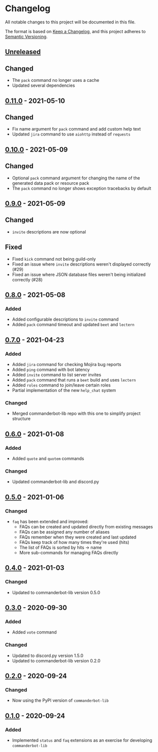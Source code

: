 # Changelog

All notable changes to this project will be documented in this file.

The format is based on [Keep a Changelog](https://keepachangelog.com/en/1.0.0/), and this project adheres to [Semantic Versioning](https://semver.org/spec/v2.0.0.html).

## [Unreleased]

## Changed

- The `pack` command no longer uses a cache
- Updated several dependencies

## [0.11.0] - 2021-05-10

## Changed

- Fix name argument for `pack` command and add custom help text
- Updated `jira` command to use `aiohttp` instead of `requests`

## [0.10.0] - 2021-05-09

## Changed

- Optional `pack` command argument for changing the name of the generated data pack or resource pack
- The `pack` command no longer shows exception tracebacks by default

## [0.9.0] - 2021-05-09

## Changed

- `invite` descriptions are now optional

## Fixed

- Fixed `kick` command not being guild-only
- Fixed an issue where `invite` descriptions weren't displayed correctly (#29)
- Fixed an issue where JSON database files weren't being initialized correctly (#28)

## [0.8.0] - 2021-05-08

### Added

- Added configurable descriptions to `invite` command
- Added `pack` command timeout and updated `beet` and `lectern`

## [0.7.0] - 2021-04-23

### Added

- Added `jira` command for checking Mojira bug reports
- Added `ping` command with bot latency
- Added `invite` command to list server invites
- Added `pack` command that runs a `beet` build and uses `lectern`
- Added `roles` command to join/leave certain roles
- Partial implementation of the new `help_chat` system

### Changed

- Merged commanderbot-lib repo with this one to simplify project structure

## [0.6.0] - 2021-01-08

### Added

- Added `quote` and `quotem` commands

### Changed

- Updated commanderbot-lib and discord.py

## [0.5.0] - 2021-01-06

### Changed

- `faq` has been extended and improved:
  - FAQs can be created and updated directly from existing messages
  - FAQs can be assigned any number of aliases
  - FAQs remember when they were created and last updated
  - FAQs keep track of how many times they're used (hits)
  - The list of FAQs is sorted by hits -> name
  - More sub-commands for managing FAQs directly

## [0.4.0] - 2021-01-03

### Changed

- Updated to commanderbot-lib version 0.5.0

## [0.3.0] - 2020-09-30

### Added

- Added `vote` command

### Changed

- Updated to discord.py version 1.5.0
- Updated to commanderbot-lib version 0.2.0

## [0.2.0] - 2020-09-24

### Changed

- Now using the PyPI version of `commanderbot-lib`

## [0.1.0] - 2020-09-24

### Added

- Implemented `status` and `faq` extensions as an exercise for developing `commanderbot-lib`

[unreleased]: https://github.com/CommanderBot-Dev/commanderbot-ext/compare/v0.11.0...HEAD
[0.11.0]: https://github.com/CommanderBot-Dev/commanderbot-ext/compare/v0.10.0...v0.11.0
[0.10.0]: https://github.com/CommanderBot-Dev/commanderbot-ext/compare/v0.9.0...v0.10.0
[0.9.0]: https://github.com/CommanderBot-Dev/commanderbot-ext/compare/v0.8.0...v0.9.0
[0.8.0]: https://github.com/CommanderBot-Dev/commanderbot-ext/compare/v0.7.0...v0.8.0
[0.7.0]: https://github.com/CommanderBot-Dev/commanderbot-ext/compare/v0.6.0...v0.7.0
[0.6.0]: https://github.com/CommanderBot-Dev/commanderbot-ext/compare/v0.5.0...v0.6.0
[0.5.0]: https://github.com/CommanderBot-Dev/commanderbot-ext/compare/v0.4.0...v0.5.0
[0.4.0]: https://github.com/CommanderBot-Dev/commanderbot-ext/compare/v0.3.0...v0.4.0
[0.3.0]: https://github.com/CommanderBot-Dev/commanderbot-ext/compare/v0.2.0...v0.3.0
[0.2.0]: https://github.com/CommanderBot-Dev/commanderbot-ext/compare/v0.1.0...v0.2.0
[0.1.0]: https://github.com/CommanderBot-Dev/commanderbot-ext/releases/tag/v0.1.0
